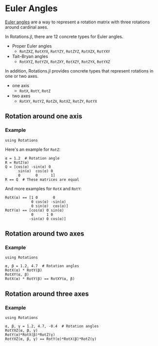 # Euler Angles

[Euler angles](https://en.wikipedia.org/wiki/Euler_angles) are a way to represent a rotation matrix with three rotations around cardinal axes.

In Rotations.jl, there are 12 concrete types for Euler angles.

* Proper Euler angles
    * `RotZXZ`, `RotXYX`, `RotYZY`, `RotZYZ`, `RotXZX`, `RotYXY`
* Tait–Bryan angles
    * `RotXYZ`, `RotYZX`, `RotZXY`, `RotXZY`, `RotZYX`, `RotYXZ`

In addition, Rotations.jl provides concrete types that represent rotations in one or two axes.

* one axis
    * `RotX`, `RotY`, `RotZ`
* two axes
    * `RotXY`, `RotYZ`, `RotZX`, `RotXZ`, `RotZY`, `RotYX`

## Rotation around one axis

### Example
```@setup one_axis
using Rotations
```

Here's an example for `RotZ`:
```@repl one_axis
α = 1.2  # Rotation angle
R = RotZ(α)
Q = [cos(α) -sin(α) 0
      sin(α)  cos(α) 0
      0       0      1]
R == Q  # These matrices are equal
```

And more examples for `RotX` and `RotY`:

```@repl one_axis
RotX(α) == [1 0       0
            0 cos(α) -sin(α)
            0 sin(α)  cos(α)]
RotY(α) == [cos(α) 0 sin(α)
            0      1 0
           -sin(α) 0 cos(α)]
```

## Rotation around two axes

### Example
```@setup two_axis
using Rotations
```

```@repl two_axis
α, β = 1.2, 4.7  # Rotation angles
RotX(α) * RotY(β)
RotXY(α, β)
RotX(α) * RotY(β) == RotXY(α, β)
```

## Rotation around three axes

### Example
```@setup three_axis
using Rotations
```

```@repl three_axis
α, β, γ = 1.2, 4.7, -0.4  # Rotation angles
RotYXZ(α, β, γ)
RotY(α)*RotX(β)*RotZ(γ)
RotYXZ(α, β, γ) == RotY(α)*RotX(β)*RotZ(γ)
```
